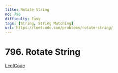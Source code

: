 ```yaml
---
title: Rotate String
no: 796
difficulty: Easy
tags: [String, String Matching]
url: https://leetcode.com/problems/rotate-string/
---
```


# 796. Rotate String

[LeetCode](https://leetcode.com/problems/rotate-string/)

